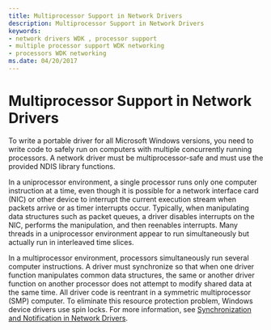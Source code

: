 ```yaml
---
title: Multiprocessor Support in Network Drivers
description: Multiprocessor Support in Network Drivers
keywords:
- network drivers WDK , processor support
- multiple processor support WDK networking
- processors WDK networking
ms.date: 04/20/2017
---
```


# Multiprocessor Support in Network Drivers





To write a portable driver for all Microsoft Windows versions, you need to write code to safely run on computers with multiple concurrently running processors. A network driver must be multiprocessor-safe and must use the provided NDIS library functions.

In a uniprocessor environment, a single processor runs only one computer instruction at a time, even though it is possible for a network interface card (NIC) or other device to interrupt the current execution stream when packets arrive or as timer interrupts occur. Typically, when manipulating data structures such as packet queues, a driver disables interrupts on the NIC, performs the manipulation, and then reenables interrupts. Many threads in a uniprocessor environment appear to run simultaneously but actually run in interleaved time slices.

In a multiprocessor environment, processors simultaneously run several computer instructions. A driver must synchronize so that when one driver function manipulates common data structures, the same or another driver function on another processor does not attempt to modify shared data at the same time. All driver code is reentrant in a symmetric multiprocessor (SMP) computer. To eliminate this resource protection problem, Windows device drivers use spin locks. For more information, see [Synchronization and Notification in Network Drivers](synchronization-and-notification-in-network-drivers.md).

 

 





